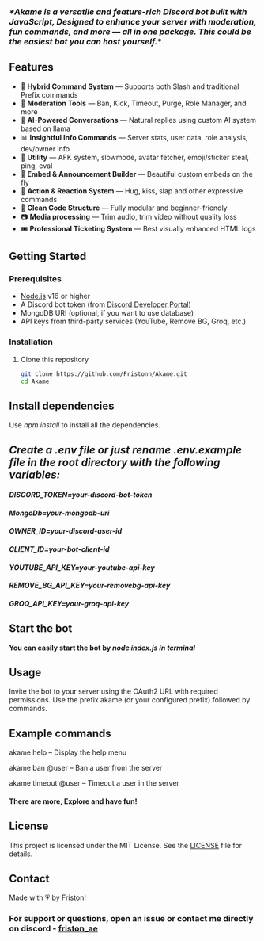 ### _***Akame** is a versatile and feature-rich Discord bot built with JavaScript, Designed to enhance your server with moderation, fun commands, and more — all in one package. This could be the easiest bot you can host yourself._*

## Features

- 🎯 **Hybrid Command System** — Supports both Slash and traditional Prefix commands
- 🔨 **Moderation Tools** — Ban, Kick, Timeout, Purge, Role Manager, and more
- 🧠 **AI-Powered Conversations** — Natural replies using custom AI system based on llama
- 📊 **Insightful Info Commands** — Server stats, user data, role analysis, dev/owner info
- 🧰 **Utility** — AFK system, slowmode, avatar fetcher, emoji/sticker steal, ping, eval
- 🎨 **Embed & Announcement Builder** — Beautiful custom embeds on the fly
- 💬 **Action & Reaction System** — Hug, kiss, slap and other expressive commands
- 📁 **Clean Code Structure** — Fully modular and beginner-friendly
- 📷 **Media processing** — Trim audio, trim video without quality loss
- 🎟️ **Professional Ticketing System** — Best visually enhanced HTML logs

## Getting Started

### Prerequisites

- [Node.js](https://nodejs.org/) v16 or higher
- A Discord bot token (from [Discord Developer Portal](https://discord.com/developers/applications))
- MongoDB URI (optional, if you want to use database)
- API keys from third-party services (YouTube, Remove BG, Groq, etc.)

### Installation

1. Clone this repository

   ```bash
   git clone https://github.com/Fristonn/Akame.git
   cd Akame
## Install dependencies
 Use *npm install* to install all the dependencies.
 
## _Create a .env file or  just rename .env.example file in the root directory with the following variables:_

 #### *DISCORD_TOKEN=your-discord-bot-token*
 #### *MongoDb=your-mongodb-uri*
 #### *OWNER_ID=your-discord-user-id*
 #### *CLIENT_ID=your-bot-client-id*
 #### *YOUTUBE_API_KEY=your-youtube-api-key*
 #### *REMOVE_BG_API_KEY=your-removebg-api-key*
 #### *GROQ_API_KEY=your-groq-api-key*

## Start the bot

**You can easily start the bot by _node index.js in terminal_**
## Usage
Invite the bot to your server using the OAuth2 URL with required permissions. Use the prefix akame (or your configured prefix) followed by commands.

## Example commands

akame help – Display the help menu

akame ban @user – Ban a user from the server

akame timeout @user – Timeout a user in the server

#### There are more, Explore and have fun!

## License
This project is licensed under the MIT License. See the [LICENSE](https://github.com/Fristonn/Akame?tab=MIT-1-ov-file) file for details.

## Contact
Made with 💗 by Friston!
### For support or questions, open an issue or contact me directly on discord - [friston_ae](https://discord.com/users/1240601660984791040)
